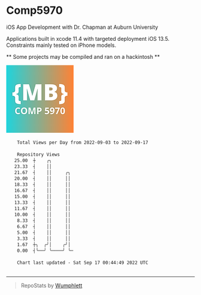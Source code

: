 # Comp5970
iOS App Development with Dr. Chapman at Auburn University

Applications built in xcode 11.4 with targeted deployment iOS 13.5.
Constraints mainly tested on iPhone models.

** Some projects may be compiled and ran on a hackintosh **

![App Icon](https://github.com/MatthewBentz/Comp5970/blob/master/Assignment1a-mlb0119/Assignment1a-mlb0119/Assets.xcassets/AppIcon.appiconset/180.png)

```
    Total Views per Day from 2022-09-03 to 2022-09-17

    Repository Views
   25.00  ┼    ╭╮
   23.33  ┤    ││
   21.67  ┤    ││     ╭╮
   20.00  ┤    ││     ││
   18.33  ┤    ││     ││
   16.67  ┤    ││     ││
   15.00  ┤    ││     ││
   13.33  ┤    ││     ││
   11.67  ┤    ││     ││
   10.00  ┤    ││     ││
    8.33  ┤    ││     ││
    6.67  ┤    ││     ││
    5.00  ┤    ││     ││
    3.33  ┤    ││     ││
    1.67  ┼╮  ╭╯│    ╭╯│
    0.00  ┤╰──╯ ╰────╯ ╰─

    Chart last updated - Sat Sep 17 00:44:49 2022 UTC
    
```

---

> RepoStats by [Wumphlett](https://github.com/Wumphlett)
